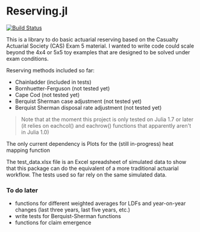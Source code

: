 # Reserving.jl

[![Build Status](https://github.com/matt-kandel/Reserving.jl/actions/workflows/CI.yml/badge.svg?branch=master)](https://github.com/matt-kandel/Reserving.jl/actions/workflows/CI.yml?query=branch%3Amaster)

This is a library to do basic actuarial reserving based on the Casualty Actuarial Society (CAS) Exam 5
material. I wanted to write code could scale beyond the 4x4 or 5x5 toy examples that are designed to
be solved under exam conditions.

Reserving methods included so far:
* Chainladder (included in tests)
* Bornhuetter-Ferguson (not tested yet)
* Cape Cod (not tested yet)
* Berquist Sherman case adjustment (not tested yet)
* Berquist Sherman disposal rate adjustment (not tested yet)

> Note that at the moment this project is only tested on Julia 1.7 or later
> (it relies on eachcol() and eachrow() functions that apparently aren't in Julia 1.0)

The only current dependency is Plots for the (still in-progress) heat mapping function

The test_data.xlsx file is an Excel spreadsheet of simulated data to show that this package can do the 
equivalent of a more traditional actuarial workflow. The tests used so far rely on the same simulated data.

### To do later
* functions for different weighted averages for LDFs and year-on-year changes (last three years, last five years, etc.)
* write tests for Berquist-Sherman functions
* functions for claim emergence